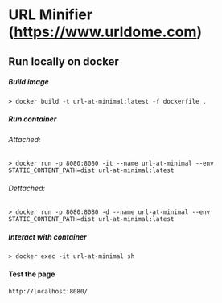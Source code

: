 # URL Minifier (https://www.urldome.com)

## Run locally on docker
##### Build image 
`> docker build -t url-at-minimal:latest -f dockerfile .`

##### Run container
###### Attached: 
`> docker run -p 8080:8080 -it --name url-at-minimal --env STATIC_CONTENT_PATH=dist url-at-minimal:latest`
###### Dettached: 
`> docker run -p 8080:8080 -d --name url-at-minimal --env STATIC_CONTENT_PATH=dist url-at-minimal:latest`

##### Interact with container
`> docker exec -it url-at-minimal sh`

#### Test the page
`http://localhost:8080/`
